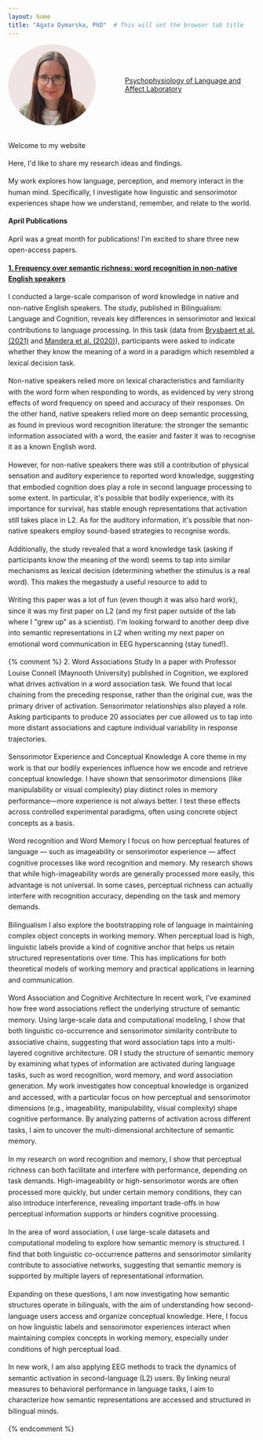 ```yaml
---
layout: home
title: "Agata Dymarska, PhD"  # This will set the browser tab title
---
```


<div style="display: flex; align-items: center; gap: 20px; margin-bottom: 20px;">
  <img src="/assets/css/photo_Agata.png" alt="Agata Dymarska" style="width: 178px; height: 165px; border-radius: 50%; object-fit: cover; border: 3px solid #yourcolor;">
  <div>
   
</div>

<div class="contact-item">
  <i class="fas fa-envelope"></i>
  <span class="email" data-user="agata.dymarska" data-domain="amu.edu.pl"></span>
   </div> 
  <p><a href="https://pola.amu.edu.pl" target="_blank">Psychophysiology of Language and Affect Laboratory</a></p>
</div>
<div style="margin-top: 30px; line-height: 1.6;"> 

Welcome to my website

Here, I'd like to share my research ideas and findings.

My work explores how language, perception, and memory interact in the human mind. Specifically, I investigate how linguistic and sensorimotor experiences shape how we understand, remember, and relate to the world.

**April Publications**

April was a great month for publications!
I'm excited to share three new open-access papers.

**[1. Frequency over semantic richness: word recognition in non-native English speakers](https://doi.org10.1017/S1366728925000239)**

I conducted a large-scale comparison of word knowledge in native and non-native English speakers. The study, published in Bilingualism: Language and Cognition, reveals key differences in sensorimotor and lexical contributions to language processing. 
In this task (data from [Brysbaert et al. (2021)](https://doi.org/10.1177/0267658320934) and [Mandera et al. (2020)](https://doi.org/10.3758/s13428-019-01272-8)), participants were asked to indicate whether they know the meaning of a word in a paradigm which resembled a lexical decision task.

Non-native speakers relied more on lexical characteristics and familiarity with the word form when responding to words, as evidenced by very strong effects of word frequency on speed and accuracy of their responses. On the other hand, native speakers relied more on deep semantic processing, as found in previous word recognition literature: the stronger the semantic information associated with a word, the easier and faster it was to recognise it as a known English word.

However, for non-native speakers there was still a contribution of physical sensation and auditory experience to reported word knowledge, suggesting that embodied cognition does play a role in second language processing to some extent. In particular, it's possible that bodily experience, with its importance for survival, has stable enough representations that activation still takes place in L2. As for the auditory information, it's possible that non-native speakers employ sound-based strategies to recognise words.

Additionally, the study revealed that a word knowledge task (asking if participants know the meaning of the word) seems to tap into similar mechanisms as lexical decision (determining whether the stimulus is a real word). This makes the megastudy a useful resource to add to 

Writing this paper was a lot of fun (even though it was also hard work), since it was my first paper on L2 (and my first paper outside of the lab where I "grew up" as a scientist). I'm looking forward to another deep dive into semantic representations in L2 when writing my next paper on emotional word communication in EEG hyperscanning (stay tuned!). 


{% comment %}
2. Word Associations Study
In a paper with Professor Louise Connell (Maynooth University) published in Cognition, we explored what drives activation in a word association task.
We found that local chaining from the preceding response, rather than the original cue, was the primary driver of activation. Sensorimotor relationships also played a role.
Asking participants to produce 20 associates per cue allowed us to tap into more distant associations and capture individual variability in response trajectories.







Sensorimotor Experience and Conceptual Knowledge
A core theme in my work is that our bodily experiences influence how we encode and retrieve conceptual knowledge. I have shown that sensorimotor dimensions (like manipulability or visual complexity) play distinct roles in memory performance—more experience is not always better. I test these effects across controlled experimental paradigms, often using concrete object concepts as a basis.

Word recognition and Word Memory
I focus on how perceptual features of language — such as imageability or sensorimotor experience — affect cognitive processes like word recognition and memory. My research shows that while high-imageability words are generally processed more easily, this advantage is not universal. In some cases, perceptual richness can actually interfere with recognition accuracy, depending on the task and memory demands.

Bilingualism
I also explore the bootstrapping role of language in maintaining complex object concepts in working memory. When perceptual load is high, linguistic labels provide a kind of cognitive anchor that helps us retain structured representations over time. This has implications for both theoretical models of working memory and practical applications in learning and communication.

Word Association and Cognitive Architecture
In recent work, I’ve examined how free word associations reflect the underlying structure of semantic memory. Using large-scale data and computational modeling, I show that both linguistic co-occurrence and sensorimotor similarity contribute to associative chains, suggesting that word association taps into a multi-layered cognitive architecture.
OR
I study the structure of semantic memory by examining what types of information are activated during language tasks, such as word recognition, word memory, and word association generation. My work investigates how conceptual knowledge is organized and accessed, with a particular focus on how perceptual and sensorimotor dimensions (e.g., imageability, manipulability, visual complexity) shape cognitive performance. By analyzing patterns of activation across different tasks, I aim to uncover the multi-dimensional architecture of semantic memory.

In my research on word recognition and memory, I show that perceptual richness can both facilitate and interfere with performance, depending on task demands. High-imageability or high-sensorimotor words are often processed more quickly, but under certain memory conditions, they can also introduce interference, revealing important trade-offs in how perceptual information supports or hinders cognitive processing.

In the area of word association, I use large-scale datasets and computational modeling to explore how semantic memory is structured. I find that both linguistic co-occurrence patterns and sensorimotor similarity contribute to associative networks, suggesting that semantic memory is supported by multiple layers of representational information.

Expanding on these questions, I am now investigating how semantic structures operate in bilinguals, with the aim of understanding how second-language users access and organize conceptual knowledge. Here, I focus on how linguistic labels and sensorimotor experiences interact when maintaining complex concepts in working memory, especially under conditions of high perceptual load.

In new work, I am also applying EEG methods to track the dynamics of semantic activation in second-language (L2) users. By linking neural measures to behavioral performance in language tasks, I aim to characterize how semantic representations are accessed and structured in bilingual minds.





{% endcomment %}
